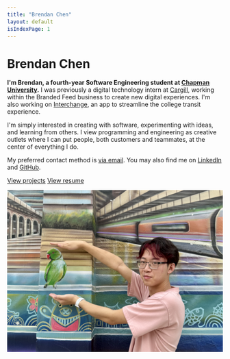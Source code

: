 ```yaml
---
title: "Brendan Chen"
layout: default
isIndexPage: 1
---
```


# Brendan Chen

**I'm Brendan, a fourth-year Software Engineering student at 
[Chapman University](https://chapman.edu/).** I was previously a digital technology intern
at [Cargill](https://cargill.com), working within the Branded Feed business to create
new digital experiences. I'm also working on [Interchange](https://interchange.bchen.dev), an app to
streamline the college transit experience.

I'm simply interested in creating with software, experimenting with ideas,
and learning from others. I view programming and engineering as creative
outlets where I can put people, both customers and teammates, at the center
of everything I do.

My preferred contact method is [via email](mailto:me@bchen.dev). You may
also find me on [LinkedIn](https://linkedin.com/in/brendan-ch) and
[GitHub](https://github.com/brendan-ch).

<div class="horizontal-wrapper">
    <a class="primary-action" href="/projects">View projects</a>
    <a class="secondary-action" href="/assets/resume.pdf" target="_blank">View resume</a>
</div>

![me.png](assets/me.png)
